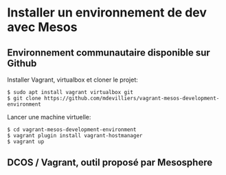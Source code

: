 # Installer un environnement de dev avec Mesos

## Environnement communautaire disponible sur Github

Installer Vagrant, virtualbox et cloner le projet:

    $ sudo apt install vagrant virtualbox git
    $ git clone https://github.com/mdevilliers/vagrant-mesos-development-environment 
    
Lancer une machine virtuelle:

    $ cd vagrant-mesos-development-environment
    $ vagrant plugin install vagrant-hostmanager
    $ vagrant up
    
## DCOS / Vagrant, outil proposé par Mesosphere

